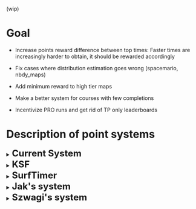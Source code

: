 (wip)

# Goal
- Increase points reward difference between top times: Faster times are increasingly harder to obtain, it should be rewarded accordingly

- Fix cases where distribution estimation goes wrong (spacemario, nbdy_maps)

- Add minimum reward to high tier maps

- Make a better system for courses with few completions

- Incentivize PRO runs and get rid of TP only leaderboards

# Description of point systems

<details>
  <summary><b><font size = "+2">Current System</font></b></summary>
  
For each course/filter, if your course **have enough completions** your points will have two components. (50 for KZT, 30 for SKZ/VNL). 20% is your absolute rank, and the other 80% is rewarded base on where you belong on the burr12 distribution, for a maximum of 1000.

## 1. **Rank-based reward**:

WR gives 200 points. Every rank afterwards gives 2 less points, with the exception of #2 and WR where the gap is 4 instead of 2.

## 2. **Distribution-based reward**:

Reward depends on how fast you are compared to other players who completed the map.

For every course/filter, you have 4 parameters `c`, `d`, `loc`, `scale`, describing a continuous burr12 distribution and a scaling parameter called `top_scale`. For instance:
```json
  "record_filter_id": 266,
  "c": 8.160439338232338,
  "d": 0.2460614564105553,
  "loc": -0.2770402167330999,
  "scale": 66.06131305008674,
  "top_scale": 1.0097629624724325,
  "created_on": "2018-07-10T00:00:00",
  "updated_on": "2023-08-30T00:00:00",
  "updated_by_id": "0"
```
From this distribution, you can obtain the survival function (SF) of the distribution, which in this case describe the likelihood that your time is faster than a certain value. Then the distribution-based reward is as follows:
```
dist_points = SF(time)*800*top_scale
```
The `top_scale` value is simply calculated as below:
```
top_scale = 1/SF(wr_time)
```
This way you guarantee the WR to have 1000 points, because `dist_points` should always be 800, along with 200 points for absolute rank.

The burr12 distribution isn't updated as soon as a new run is inserted, it is done on a daily basis (to reduce the cost, I assume). The API goes through every PB on the course and compute the 4 `c`, `d`, `loc`, `scale` parameters, repeating it for every course.

- If a course **does not have enough completions**, the points reward will be `1000 / (# completions + 1)`, with exception of the WR holder always having 1000 points. 

### Note:
- Rewards on map with no distribution are problematic, as being #2 on a extremely hard map with only 2 completions gives you a whooping 333 points.

- Also falls apart for some maps where `c < k`, results in L shaped curve which does not correctly reflect times distribution. This shifts the average points to the positive because of the `top_scale` multiplier being significant.

- TODO: Difficulty to get a certain point reward? Seems inconsistent anecdotally

- Complexity of recalculation of Burr is most likely to be O(n) because it has to go through every PB. Also O(n) to update every time for the new distribution curve.

- Filters are split into TP and PRO, there's no filter for `overall`. PRO runs could be faster than TP run yet somehow gets less points.

- TP and PRO WRs both worth 1000 points, but PRO WRs are almost always harder than TP WRs. Also related to the problem above.

- High ranked runs on maps with lots of completions tend to have their distribution points extremely similar, the difference from rank-based rewards are insufficient
</details>

<details>
  <summary><b><font size = "+2">KSF</font></b></summary>

### Note:
- Private formula

- Has group points

- Does care about tier to some extent

- Mostly rank-based for scaling. No reward for going up within a group.

- WR ranges from 2000-3000 depending on (#10 - WR) and (top 10% - WR)

- 0.8x for #2, #3 is 0.8x from #2, etc... to top 10

- Roughly the same multiplier for group points

- No reward for going up in time without change in group. (Unless it's in the top 10% but the effect is most likely small)

</details>

<details>
  <summary><b><font size = "+2">SurfTimer</font></b></summary>
  
Stolen straight from their [github readme](https://github.com/surftimer/SurfTimer):

Points are now distributed in two ways: (1) map completion, and (2) map ranking. Map completion points will be given to all players who complete a specific and are dependent on the tier.
* Tier 1: 25
* Tier 2: 50
* Tier 3: 100
* Tier 4: 200
* Tier 5: 400
* Tier 6: 600
* Tier 7: 800
* Tier 8: 1000

Map ranking points are dependent upon the individuals ranking on the map. This is done firstly by calculation of the WR points for the map. WR points per tier are calculated as follows:
* Tier 1: WR = MAX(250, (58.5 + (1.75 * Number of Completes) / 6))
* Tier 2: WR = MAX(500, (82.15 + (2.8 * Number of Completes) / 5))
* Tier 3: WR = MAX(750, (117 + (3.5 * Number of Completes) / 4))
* Tier 4: WR = MAX(1000, (164.25 + (5.74 * Number of Completes) / 4))
* Tier 5: WR = MAX(1250, (234 + (7 * Number of Completes) / 4))
* Tier 6: WR = MAX(1500, (328 + (14 * Number of Completes) / 4))
* Tier 7: WR = MAX(1750, (420 + (21 * Number of Completes) / 4))
* Tier 8: WR = MAX(2000, (560 + (30 * Number of Completes) / 4))

Once the WR points are calculated the top 10 are points are calculated by multiplying the WR points by a factor. These factors are:
* Rank 2 = WR * 0.8
* Rank 3 = WR * 0.75
* Rank 4 = WR * 0.7
* Rank 5 = WR * 0.65
* Rank 6 = WR * 0.6
* Rank 7 = WR * 0.55
* Rank 8 = WR * 0.5
* Rank 9 = WR * 0.45
* Rank 10 = WR * 0.4

Players who are not in the top 10 but are above the 50th percentile in map ranking will be sorted into 5 groups – with each higher group giving proportionally more points. These groups and their point distribution are as follows:
* Group 1 (top 3.125%) = WR * 0.25
* Group 2 (top 6.25%) = (Group 1) / 1.5
* Group 3 (top 12.5%) = (Group 2) / 1.5
* Group 4 (top 25%) = (Group 3) / 1.5
* Group 5 (top 50%) = (Group 4) / 1.5

Take surf_aircontrol_nbv for example: (You can use sm_mi to see this menu)
<img src="http://puu.sh/ykaR8/7520a6b0d6.jpg" width="372" height="469" />

###### Credit to NDiamond for theory crafting this point system, I just implemented his idea

### Note:
- Much less agressive than KSF for top 10 calc.

- Purely rank-based for scaling. No reward for going up within a group

- No cap on WR points so it *will* spiral out of control. 

 - Example: WR on t1 maps with 20k completions is 5916 points. WR on t8 map with 2 completions is only 3000.

</details>



<details>
  <summary><b><font size = "+2">Jak's system</font></b></summary>

  https://forum.gokz.org/d/3781-cs2kz-what-would-you-change/61


### Note:
- Purely rank-based for progression, with small bonus for completion

- Gets some points for completion, and literally nothing until top 100 where you suddenly get 150/250 points and then only going up in interval of 5 points until top 10

  - Little reason to improve low tier maps as long as top 100 is out of reach

  - Little reason to improve PB if there's you are slower than the next guy
  
    - Players with 13 hours time on kiwipsychosis can improve a run by 10 hours and receive literally no points, despite improving times on the map to such a degree is way harder than beating top 100 on a random tier 2 map.
<!-- -->
- Being the top 10% on a map with 100 completions worth much more than being top 10% in a map with 2000 completions even if two maps have the same difficulty.
</details>

<details>
  <summary><b><font size = "+2">Szwagi's system</font></b></summary>

  https://forum.gokz.org/d/3781-cs2kz-what-would-you-change/74


```
Since I think NUB/PRO is the correct system, PRO runs that are also NUB pbs should count twice (with the distribution being calculated twice too).
PRO points should reward the full amount.
NUB points should reward half the amount (or 75%, anything goes as long as it's less?).

This should give new players the opportunity to gain ranks while they still need to use teleports, while rewarding the players who at least attempt to run maps without teleports.
```


### Note:
- Is not a completely different system, just tweaks to current system.

- Making pro runs using overall distribution makes more sense than current system.

- Only attempts to solve PRO run related problems of the current system
</details>
